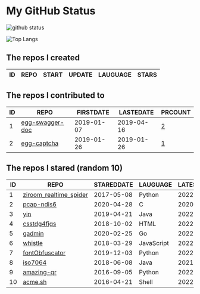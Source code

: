 # My GitHub Status

<img src="https://github-readme-stats-1.yihong0618.vercel.app/api?username=jc-lathander&show_icons=true&&&hide_title=true&count_private=true" alt="github status" />

![Top Langs](https://github-readme-stats-1.yihong0618.vercel.app/api/top-langs/?username=jc-lathander&layout=compact)

<!--START_SECTION:my_github-->
## The repos I created
| ID | REPO | START | UPDATE | LAUGUAGE | STARS |
|----|------|-------|--------|----------|-------|

## The repos I contributed to
| ID |                                REPO                                | FIRSTDATE  | LASTEDATE  |                                          PRCOUNT                                           |
|----|--------------------------------------------------------------------|------------|------------|--------------------------------------------------------------------------------------------|
|  1 | [egg-swagger-doc](https://github.com/Yanshijie-EL/egg-swagger-doc) | 2019-01-07 | 2019-04-16 | [2](https://github.com/Yanshijie-EL/egg-swagger-doc/pulls?q=is%3Apr+author%3Ajc-lathander) |
|  2 | [egg-captcha](https://github.com/Raoul1996/egg-captcha)            | 2019-01-26 | 2019-01-26 | [1](https://github.com/Raoul1996/egg-captcha/pulls?q=is%3Apr+author%3Ajc-lathander)        |

## The repos I stared (random 10)
| ID |                                    REPO                                    | STAREDDATE |  LAUGUAGE  | LATESTUPDATE |
|----|----------------------------------------------------------------------------|------------|------------|--------------|
|  1 | [ziroom_realtime_spider](https://github.com/facert/ziroom_realtime_spider) | 2017-05-08 | Python     | 2022-03-04   |
|  2 | [pcap-ndis6](https://github.com/SageAxcess/pcap-ndis6)                     | 2020-04-28 | C          | 2020-04-28   |
|  3 | [yin](https://github.com/0x55aa/yin)                                       | 2019-04-21 | Java       | 2022-01-24   |
|  4 | [csstdg4figs](https://github.com/meyerweb/csstdg4figs)                     | 2018-10-02 | HTML       | 2022-01-27   |
|  5 | [gadmin](https://github.com/hailaz/gadmin)                                 | 2020-02-25 | Go         | 2022-02-28   |
|  6 | [whistle](https://github.com/avwo/whistle)                                 | 2018-03-29 | JavaScript | 2022-03-04   |
|  7 | [fontObfuscator](https://github.com/solarhell/fontObfuscator)              | 2019-12-03 | Python     | 2022-02-07   |
|  8 | [iso7064](https://github.com/danieltwagner/iso7064)                        | 2018-06-08 | Java       | 2021-03-05   |
|  9 | [amazing-qr](https://github.com/x-hw/amazing-qr)                           | 2016-09-05 | Python     | 2022-03-04   |
| 10 | [acme.sh](https://github.com/acmesh-official/acme.sh)                      | 2016-04-21 | Shell      | 2022-03-04   |

<!--END_SECTION:my_github-->
